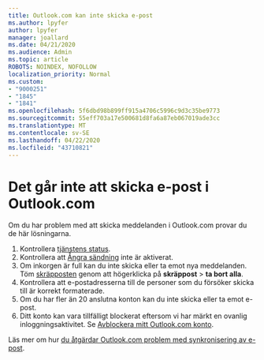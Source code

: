 ```yaml
---
title: Outlook.com kan inte skicka e-post
ms.author: lpyfer
author: lpyfer
manager: joallard
ms.date: 04/21/2020
ms.audience: Admin
ms.topic: article
ROBOTS: NOINDEX, NOFOLLOW
localization_priority: Normal
ms.custom:
- "9000251"
- "1845"
- "1841"
ms.openlocfilehash: 5f6dbd98b899ff915a4706c5996c9d3c35be9773
ms.sourcegitcommit: 55eff703a17e500681d8fa6a87eb067019ade3cc
ms.translationtype: MT
ms.contentlocale: sv-SE
ms.lasthandoff: 04/22/2020
ms.locfileid: "43710821"
---
```

# <a name="unable-to-send-email-in-outlookcom"></a>Det går inte att skicka e-post i Outlook.com

Om du har problem med att skicka meddelanden i Outlook.com provar du de här lösningarna.

1. Kontrollera [tjänstens status](https://go.microsoft.com/fwlink/p/?linkid=837482). 
2. Kontrollera att [Ångra sändning](https://outlook.live.com/mail/options/mail/messageContent/undoSend) inte är aktiverat.
3. Om inkorgen är full kan du inte skicka eller ta emot nya meddelanden. Töm [skräpposten](https://outlook.live.com/mail/junkemail) genom att högerklicka på **skräppost** > **ta bort alla**.
4. Kontrollera att e-postadresserna till de personer som du försöker skicka till är korrekt formaterade.
5. Om du har fler än 20 anslutna konton kan du inte skicka eller ta emot e-post.
6. Ditt konto kan vara tillfälligt blockerat eftersom vi har märkt en ovanlig inloggningsaktivitet. Se [Avblockera mitt Outlook.com konto](https://support.office.com/article/f4ad2701-d166-4d8b-8a6a-9af2a1f8a4c4).

Läs mer om hur [du åtgärdar Outlook.com problem med synkronisering av e-post](https://support.office.com/article/d39e3341-8d79-4bf1-b3c7-ded602233642).